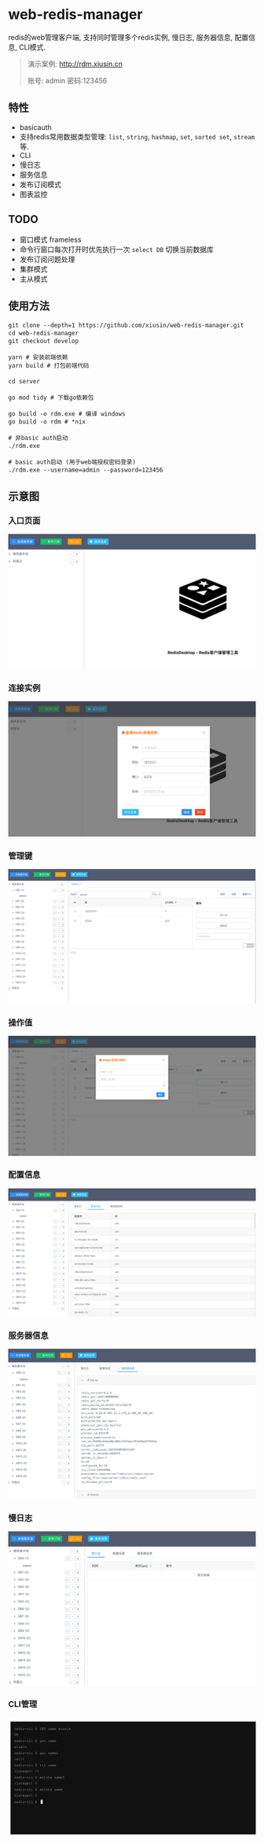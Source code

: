 # web-redis-manager #

redis的web管理客户端, 支持同时管理多个redis实例, 慢日志, 服务器信息, 配置信息, CLI模式.

> 演示案例: <http://rdm.xiusin.cn>
>
> 账号: admin 密码:123456

## 特性 ##

- basicauth
- 支持redis常用数据类型管理: `list`, `string`, `hashmap`, `set`, `sorted set`, `stream`等.
- CLI
- 慢日志
- 服务信息
- 发布订阅模式
- 图表监控

## TODO ##

- 窗口模式 frameless
- 命令行窗口每次打开时优先执行一次 `select DB` 切换当前数据库
- 发布订阅问题处理
- 集群模式
- 主从模式

## 使用方法 ##

```shell
git clone --depth=1 https://github.com/xiusin/web-redis-manager.git
cd web-redis-manager
git checkout develop

yarn # 安装前端依赖
yarn build # 打包前端代码

cd server

go mod tidy # 下载go依赖包

go build -o rdm.exe # 编译 windows
go build -o rdm # *nix

# 非basic auth启动
./rdm.exe

# basic auth启动 (用于web端授权密码登录)
./rdm.exe --username=admin --password=123456

```

## 示意图 ##

### 入口页面 ###

![./images/1-min.png](./images/1-min.png)

### 连接实例 ###

![./images/2-min.png](./images/2-min.png)

### 管理键 ###

![./images/3-min.png](./images/3-min.png)

### 操作值 ###

![./images/4-min.png](./images/4-min.png)

### 配置信息 ###

![./images/5-min.png](./images/5-min.png)

### 服务器信息 ###

![./images/6-min.png](./images/6-min.png)

### 慢日志 ###

![./images/7-min.png](./images/7-min.png)

### CLI管理 ###

![./images/8-min.png](./images/8-min.png)
